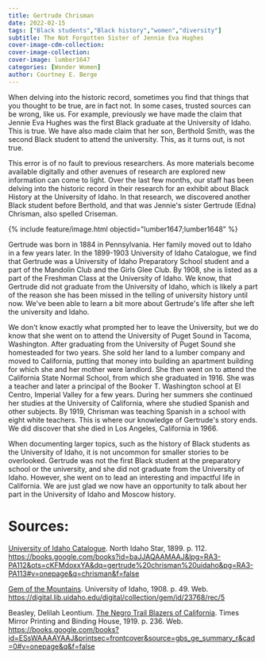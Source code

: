 ```yaml
---
title: Gertrude Chrisman
date: 2022-02-15
tags: ["Black students","Black history","women","diversity"]
subtitle: The Not Forgotten Sister of Jennie Eva Hughes
cover-image-cdm-collection:
cover-image-collection:
cover-image: lumber1647
categories: [Wonder Women]
author: Courtney E. Berge
---
```


When delving into the historic record, sometimes you find that things that you thought to be true, are in fact not. In some cases, trusted sources can be wrong, like us. For example, previously we have made the claim that Jennie Eva Hughes was the first Black graduate at the University of Idaho. This is true. We have also made claim that her son, Berthold Smith, was the second Black student to attend the university. This, as it turns out, is not true.

This error is of no fault to previous researchers. As more materials become available digitally and other avenues of research are explored new information can come to light. Over the last few months, our staff has been delving into the historic record in their research for an exhibit about Black History at the University of Idaho. In that research, we discovered another Black student before Berthold, and that was Jennie's sister Gertrude (Edna) Chrisman, also spelled Criseman. 

{% include feature/image.html objectid="lumber1647;lumber1648" %}

Gertrude was born in 1884 in Pennsylvania. Her family moved out to Idaho in a few years later. In the 1899-1903 University of Idaho Catalogue, we find that Gertrude was a University of Idaho Preparatory School student and a part of the Mandolin Club and the Girls Glee Club. By 1908, she is listed as a part of the Freshman Class at the University of Idaho. We know, that Gertrude did not graduate from the University of Idaho, which is likely a part of the reason she has been missed in the telling of university history until now. We've been able to learn a bit more about Gertrude's life after she left the university and Idaho. 

We don't know exactly what prompted her to leave the University, but we do know that she went on to attend the University of Puget Sound in Tacoma, Washington. After graduating from the University of Puget Sound she homesteaded for two years. She sold her land to a lumber company and moved to California, putting that money into building an apartment building for which she and her mother were landlord. She then went on to attend the California State Normal School, from which she graduated in 1916. She was a teacher and later a principal of the Booker T. Washington school at El Centro, Imperial Valley for a few years. During her summers she continued her studies at the University of California, where she studied Spanish and other subjects. By 1919, Chrisman was teaching Spanish in a school with eight white teachers. This is where our knowledge of Gertrude's story ends. We did discover that she died in Los Angeles, California in 1966. 

When documenting larger topics, such as the history of Black students as the University of Idaho, it is not uncommon for smaller stories to be overlooked. Gertrude was not the first Black student at the preparatory school or the university, and she did not graduate from the University of Idaho. However, she went on to lead an interesting and impactful life in California. We are just glad we now have an opportunity to talk about her part in the University of Idaho and Moscow history. 

# Sources: 

[University of Idaho Catalogue](https://books.google.com/books?id=baJJAQAAMAAJ&lpg=RA3-PA112&ots=cKFMdoxxYA&dq=gertrude%20chrisman%20uidaho&pg=RA3-PA113#v=onepage&q=chrisman&f=false). North Idaho Star, 1899. p. 112. https://books.google.com/books?id=baJJAQAAMAAJ&lpg=RA3-PA112&ots=cKFMdoxxYA&dq=gertrude%20chrisman%20uidaho&pg=RA3-PA113#v=onepage&q=chrisman&f=false

[Gem of the Mountains](https://digital.lib.uidaho.edu/digital/collection/gem/id/23768/rec/5). University of Idaho, 1908. p. 49. Web. https://digital.lib.uidaho.edu/digital/collection/gem/id/23768/rec/5

Beasley, Delilah Leontium. [The Negro Trail Blazers of California](https://books.google.com/books?id=ESsWAAAAYAAJ&printsec=frontcover&source=gbs_ge_summary_r&cad=0#v=onepage&q&f=false). Times Mirror Printing and Binding House, 1919. p. 236. Web. https://books.google.com/books?id=ESsWAAAAYAAJ&printsec=frontcover&source=gbs_ge_summary_r&cad=0#v=onepage&q&f=false